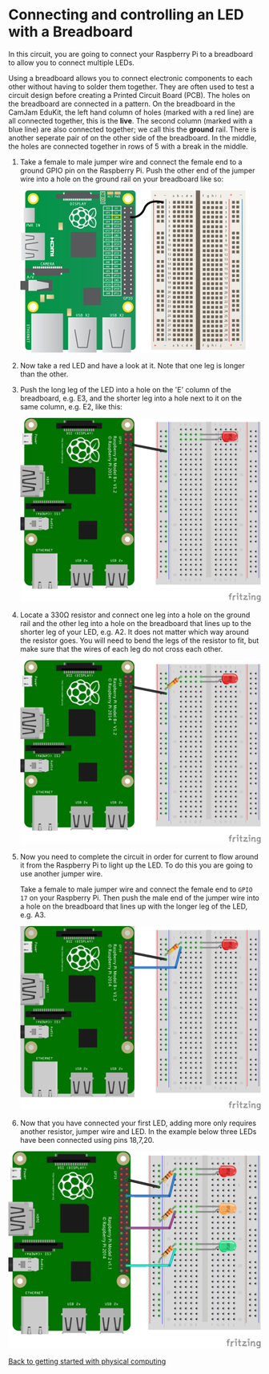 # Connecting and controlling an LED with a Breadboard

In this circuit, you are going to connect your Raspberry Pi to a breadboard to allow you to connect multiple LEDs.

Using a breadboard allows you to connect electronic components to each other without having to solder them together. They are often used to test a circuit design before creating a Printed Circuit Board (PCB). The holes on the breadboard are connected in a pattern. On the breadboard in the CamJam EduKit, the left hand column of holes (marked with a red line) are all connected together, this is the **live**. The second column (marked with a blue line) are also connected together; we call this the **ground** rail. There is another seperate pair of on the other side of the breadboard. In the middle, the holes are connected together in rows of 5 with a break in the middle.

1. Take a female to male jumper wire and connect the female end to a ground GPIO pin on the Raspberry Pi. Push the other end of the jumper wire into a hole on the ground rail on your breadboard like so:

    ![](images/gpio-connect-ground.png)

1. Now take a red LED and have a look at it. Note that one leg is longer than the other.

1. Push the long leg of the LED into a hole on the 'E' column of the breadboard, e.g. E3, and the shorter leg into a hole next to it on the same column, e.g. E2, like this:

    ![](images/gpio-connect-red-led.png)

1. Locate a 330Ω resistor and connect one leg into a hole on the ground rail and the other leg into a hole on the breadboard that lines up to the shorter leg of your LED, e.g. A2. It does not matter which way around the resistor goes. You will need to bend the legs of the resistor to fit, but make sure that the wires of each leg do not cross each other.

    ![](images/gpio-connect-resistor.png)

1. Now you need to complete the circuit in order for current to flow around it from the Raspberry Pi to light up the LED. To do this you are going to use another jumper wire.

    Take a female to male jumper wire and connect the female end to `GPIO 17` on your Raspberry Pi.  Then push the male end of the jumper wire into a hole on the breadboard that lines up with the longer leg of the LED, e.g. A3.

    ![](images/gpio-complete-circuit.png)

1. Now that you have connected your first LED, adding more only requires another resistor, jumper wire and LED. In the example below three LEDs have been connected using pins 18,7,20.

  ![](images/gpio-complete-circuit2.png)

[Back to getting started with physical computing](worksheet.md)
